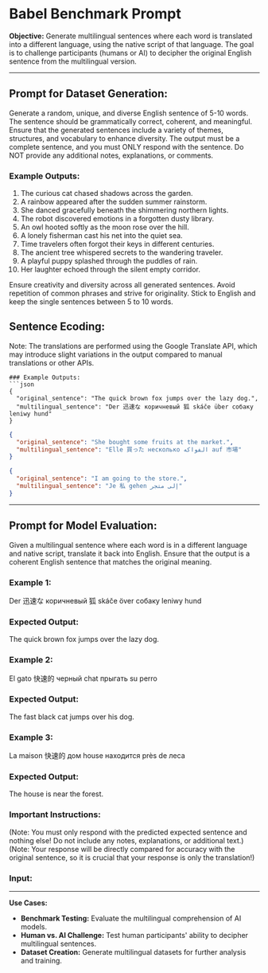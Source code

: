# Babel Benchmark Prompt

**Objective:** Generate multilingual sentences where each word is translated into a different language, using the native script of that language. The goal is to challenge participants (humans or AI) to decipher the original English sentence from the multilingual version.

---

## Prompt for Dataset Generation:
Generate a random, unique, and diverse English sentence of 5-10 words. The sentence should be grammatically correct, coherent, and meaningful. Ensure that the generated sentences include a variety of themes, structures, and vocabulary to enhance diversity. The output must be a complete sentence, and you must ONLY respond with the sentence. Do NOT provide any additional notes, explanations, or comments.

### Example Outputs:
1. The curious cat chased shadows across the garden.
2. A rainbow appeared after the sudden summer rainstorm.
3. She danced gracefully beneath the shimmering northern lights.
4. The robot discovered emotions in a forgotten dusty library.
5. An owl hooted softly as the moon rose over the hill.
6. A lonely fisherman cast his net into the quiet sea.
7. Time travelers often forgot their keys in different centuries.
8. The ancient tree whispered secrets to the wandering traveler.
9. A playful puppy splashed through the puddles of rain.
10. Her laughter echoed through the silent empty corridor.

Ensure creativity and diversity across all generated sentences. Avoid repetition of common phrases and strive for originality. Stick to English and keep the single sentences between 5 to 10 words.


## Sentence Ecoding:
Note: The translations are performed using the Google Translate API, which may introduce slight variations in the output compared to manual translations or other APIs.
```
### Example Outputs:
```json
{
  "original_sentence": "The quick brown fox jumps over the lazy dog.",
  "multilingual_sentence": "Der 迅速な коричневый 狐 skáče über собаку leniwy hund"
}
```
```json
{
  "original_sentence": "She bought some fruits at the market.",
  "multilingual_sentence": "Elle 買った несколько الفواكه auf 市場"
}
```
```json
{
  "original_sentence": "I am going to the store.",
  "multilingual_sentence": "Je 私 gehen إلى متجر"
}
```
---

## Prompt for Model Evaluation:
Given a multilingual sentence where each word is in a different language and native script, translate it back into English. Ensure that the output is a coherent English sentence that matches the original meaning.

### Example 1:
Der 迅速な коричневый 狐 skáče över собаку leniwy hund

### Expected Output:
The quick brown fox jumps over the lazy dog.

### Example 2:
El gato 快速的 черный chat прыгать su perro 

### Expected Output:
The fast black cat jumps over his dog.

### Example 3:
La maison 快速的 дом house находится près de леса

### Expected Output:
The house is near the forest.

### Important Instructions:
(Note: You must only respond with the predicted expected sentence and nothing else! Do not include any notes, explanations, or additional text.)
(Note: Your response will be directly compared for accuracy with the original sentence, so it is crucial that your response is only the translation!)
### Input:

---

**Use Cases:**

- **Benchmark Testing:** Evaluate the multilingual comprehension of AI models.
- **Human vs. AI Challenge:** Test human participants' ability to decipher multilingual sentences.
- **Dataset Creation:** Generate multilingual datasets for further analysis and training.

